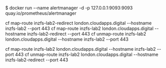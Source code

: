 $ docker run --name alertmanager -d -p 127.0.0.1:9093:9093 quay.io/prometheus/alertmanager



cf map-route inzfs-lab2-redirect london.cloudapps.digital --hostname inzfs-lab2 --port 443
cf map-route inzfs-lab2 london.cloudapps.digital --hostname inzfs-lab2-redirect --port 443
cf unmap-route inzfs-lab2 london.cloudapps.digital --hostname inzfs-lab2 --port 443

cf map-route inzfs-lab2 london.cloudapps.digital --hostname inzfs-lab2 --port 443
cf unmap-route inzfs-lab2 london.cloudapps.digital --hostname inzfs-lab2-redirect --port 443
